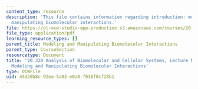 ```yaml
---
content_type: resource
description: 'This file contains information regarding introduction: modeling and
  manipulating biomolecular interactions.'
file: https://ol-ocw-studio-app-production.s3.amazonaws.com/courses/20-320-analysis-of-biomolecular-and-cellular-systems-fall-2012/45d28b8c92ea5a03e0a8f036f0cf28b1_MIT20_320F12_Sectn_Intr.pdf
file_type: application/pdf
learning_resource_types: []
parent_title: Modeling and Manipulating Biomolecular Interactions
parent_type: CourseSection
resourcetype: Document
title: '20.320 Analysis of Biomolecular and Cellular Systems, Lecture Notes: Introduction:
  Modeling and Manipulating Biomolecular Interactions'
type: OCWFile
uid: 45d28b8c-92ea-5a03-e0a8-f036f0cf28b1
---
```

